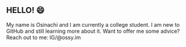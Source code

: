 ## HELLO! 😄
My name is Osinachi and I am currently a college student. I am new to GitHub and still learning more about it.
 Want to offer me some advice? Reach out to me: IG/@ossy.im
<!--
**ossy-im/ossy-im** is a ✨ _special_ ✨ repository because its `README.md` (this file) appears on your GitHub profile.

Here are some ideas to get you started:

- 🔭 I’m currently working on ...
- 🌱 I’m currently learning ...
- 👯 I’m looking to collaborate on ...
- 🤔 I’m looking for help with ...
- 💬 Ask me about ...
- 📫 How to reach me: ...
- 😄 Pronouns: ...
- ⚡ Fun fact: ...
-->

